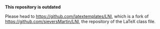 **This repository is outdated**

Please head to <https://github.com/latextemplates/LNI>, which is a fork of <https://github.com/sieversMartin/LNI>, the repository of the LaTeX class file.
